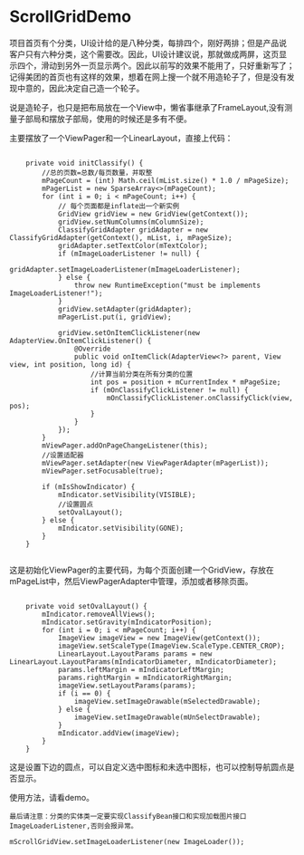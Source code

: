 # ScrollGridDemo
项目首页有个分类，UI设计给的是八种分类，每排四个，刚好两排；但是产品说客户只有六种分类，这个需要改。因此，UI设计建议说，那就做成两屏，这页显示四个，滑动到另外一页显示两个。因此以前写的效果不能用了，只好重新写了；记得美团的首页也有这样的效果，想着在网上搜一个就不用造轮子了，但是没有发现中意的，因此决定自己造一个轮子。

说是造轮子，也只是把布局放在一个View中，懒省事继承了FrameLayout,没有测量子部局和摆放子部局，使用的时候还是多有不便。

主要摆放了一个ViewPager和一个LinearLayout，直接上代码：

```

    private void initClassify() {
        //总的页数=总数/每页数量，并取整
        mPageCount = (int) Math.ceil(mList.size() * 1.0 / mPageSize);
        mPagerList = new SparseArray<>(mPageCount);
        for (int i = 0; i < mPageCount; i++) {
            // 每个页面都是inflate出一个新实例
            GridView gridView = new GridView(getContext());
            gridView.setNumColumns(mColumnSize);
            ClassifyGridAdapter gridAdapter = new ClassifyGridAdapter(getContext(), mList, i, mPageSize);
            gridAdapter.setTextColor(mTextColor);
            if (mImageLoaderListener != null) {
                gridAdapter.setImageLoaderListener(mImageLoaderListener);
            } else {
                throw new RuntimeException("must be implements ImageLoaderListener!");
            }
            gridView.setAdapter(gridAdapter);
            mPagerList.put(i, gridView);

            gridView.setOnItemClickListener(new AdapterView.OnItemClickListener() {
                @Override
                public void onItemClick(AdapterView<?> parent, View view, int position, long id) {
                    //计算当前分类在所有分类的位置
                    int pos = position + mCurrentIndex * mPageSize;
                    if (mOnClassifyClickListener != null) {
                        mOnClassifyClickListener.onClassifyClick(view, pos);
                    }
                }
            });
        }
        mViewPager.addOnPageChangeListener(this);
        //设置适配器
        mViewPager.setAdapter(new ViewPagerAdapter(mPagerList));
        mViewPager.setFocusable(true);

        if (mIsShowIndicator) {
            mIndicator.setVisibility(VISIBLE);
            //设置圆点
            setOvalLayout();
        } else {
            mIndicator.setVisibility(GONE);
        }
    }
    
```

这是初始化ViewPager的主要代码，为每个页面创建一个GridView，存放在mPageList中，然后ViewPagerAdapter中管理，添加或者移除页面。

```

    private void setOvalLayout() {
        mIndicator.removeAllViews();
        mIndicator.setGravity(mIndicatorPosition);
        for (int i = 0; i < mPageCount; i++) {
            ImageView imageView = new ImageView(getContext());
            imageView.setScaleType(ImageView.ScaleType.CENTER_CROP);
            LinearLayout.LayoutParams params = new LinearLayout.LayoutParams(mIndicatorDiameter, mIndicatorDiameter);
            params.leftMargin = mIndicatorLeftMargin;
            params.rightMargin = mIndicatorRightMargin;
            imageView.setLayoutParams(params);
            if (i == 0) {
                imageView.setImageDrawable(mSelectedDrawable);
            } else {
                imageView.setImageDrawable(mUnSelectDrawable);
            }
            mIndicator.addView(imageView);
        }
    }

```

这是设置下边的圆点，可以自定义选中图标和未选中图标，也可以控制导航圆点是否显示。

使用方法，请看demo。

`最后请注意：分类的实体类一定要实现ClassifyBean接口和实现加载图片接口ImageLoaderListener,否则会报异常。`

```
mScrollGridView.setImageLoaderListener(new ImageLoader());
```